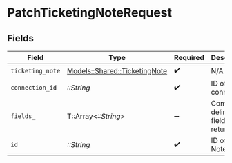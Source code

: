 # PatchTicketingNoteRequest


## Fields

| Field                                                                 | Type                                                                  | Required                                                              | Description                                                           |
| --------------------------------------------------------------------- | --------------------------------------------------------------------- | --------------------------------------------------------------------- | --------------------------------------------------------------------- |
| `ticketing_note`                                                      | [Models::Shared::TicketingNote](../../models/shared/ticketingnote.md) | :heavy_check_mark:                                                    | N/A                                                                   |
| `connection_id`                                                       | *::String*                                                            | :heavy_check_mark:                                                    | ID of the connection                                                  |
| `fields_`                                                             | T::Array<*::String*>                                                  | :heavy_minus_sign:                                                    | Comma-delimited fields to return                                      |
| `id`                                                                  | *::String*                                                            | :heavy_check_mark:                                                    | ID of the Note                                                        |